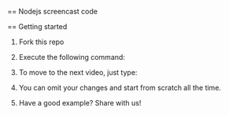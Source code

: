 == Nodejs screencast code

== Getting started

1. Fork this repo

2. Execute the following command:

3. To move to the next video, just type:

4. You can omit your changes and start from scratch all the time.

5. Have a good example? Share with us!